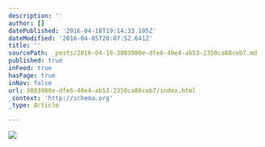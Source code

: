 ```yaml
---
description: ''
author: []
datePublished: '2016-04-18T19:14:33.105Z'
dateModified: '2016-04-05T20:07:52.641Z'
title: ''
sourcePath: _posts/2016-04-18-3003980e-dfe6-40e4-ab53-2350ca88ceb7.md
published: true
inFeed: true
hasPage: true
inNav: false
url: 3003980e-dfe6-40e4-ab53-2350ca88ceb7/index.html
_context: 'http://schema.org'
_type: Article

---
```

![](https://the-grid-user-content.s3-us-west-2.amazonaws.com/c4d7a8b8-be55-436a-8955-a31a8b2ef3e4.png)